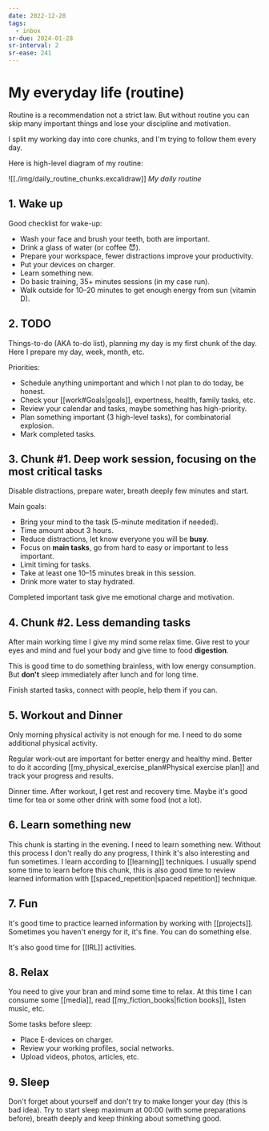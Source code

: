```yaml
---
date: 2022-12-28
tags:
  - inbox
sr-due: 2024-01-28
sr-interval: 2
sr-ease: 241
---
```


# My everyday life (routine)

Routine is a recommendation not a strict law. But without routine you can skip
many important things and lose your discipline and motivation.

I split my working day into core chunks, and I'm trying to follow them every day.

Here is high-level diagram of my routine:

![[./img/daily_routine_chunks.excalidraw]]
_My daily routine_

## 1. Wake up

Good checklist for wake-up:

- Wash your face and brush your teeth, both are important.
- Drink a glass of water (or coffee 😈).
- Prepare your workspace, fewer distractions improve your productivity.
- Put your devices on charger.
- Learn something new.
- Do basic training, 35+ minutes sessions (in my case run).
- Walk outside for 10–20 minutes to get enough energy from sun (vitamin D).

## 2. TODO

Things-to-do (AKA to-do list), planning my day is my first chunk of the day.
Here I prepare my day, week, month, etc.

Priorities:

- Schedule anything unimportant and which I not plan to do today, be honest.
- Check your [[work#Goals|goals]], expertness, health, family tasks, etc.
- Review your calendar and tasks, maybe something has high-priority.
- Plan something important (3 high-level tasks), for combinatorial explosion.
- Mark completed tasks.

## 3. Chunk \#1. Deep work session, focusing on the most critical tasks

Disable distractions, prepare water, breath deeply few minutes and start.

Main goals:

- Bring your mind to the task (5-minute meditation if needed).
- Time amount about 3 hours.
- Reduce distractions, let know everyone you will be **busy**.
- Focus on **main tasks**, go from hard to easy or important to less important.
- Limit timing for tasks.
- Take at least one 10–15 minutes break in this session.
- Drink more water to stay hydrated.

Completed important task give me emotional charge and motivation.

## 4. Chunk \#2. Less demanding tasks

After main working time I give my mind some relax time. Give rest to your eyes
and mind and fuel your body and give time to food **digestion**.

This is good time to do something brainless, with low energy consumption. But
**don't** sleep immediately after lunch and for long time.

Finish started tasks, connect with people, help them if you can.

## 5. Workout and Dinner

Only morning physical activity is not enough for me. I need to do some
additional physical activity.

Regular work-out are important for better energy and healthy mind. Better to do
it according [[my_physical_exercise_plan#Physical exercise plan]] and track your
progress and results.

Dinner time. After workout, I get rest and recovery time. Maybe it's good time
for tea or some other drink with some food (not a lot).

## 6. Learn something new

This chunk is starting in the evening. I need to learn something new. Without
this process I don't really do any progress, I think it's also interesting and
fun sometimes. I learn according to [[learning]] techniques. I usually spend
some time to learn before this chunk, this is also good time to review learned
information with [[spaced_repetition|spaced repetition]] technique.

## 7. Fun

It's good time to practice learned information by working with [[projects]].
Sometimes you haven't energy for it, it's fine. You can do something else.

It's also good time for [[IRL]] activities.

## 8. Relax

You need to give your bran and mind some time to relax. At this time I can
consume some [[media]], read [[my_fiction_books|fiction books]], listen music,
etc.

Some tasks before sleep:

- Place E-devices on charger.
- Review your working profiles, social networks.
- Upload videos, photos, articles, etc.

## 9. Sleep

Don't forget about yourself and don't try to make longer your day (this is bad
idea). Try to start sleep maximum at 00:00 (with some preparations before),
breath deeply and keep thinking about something good.
